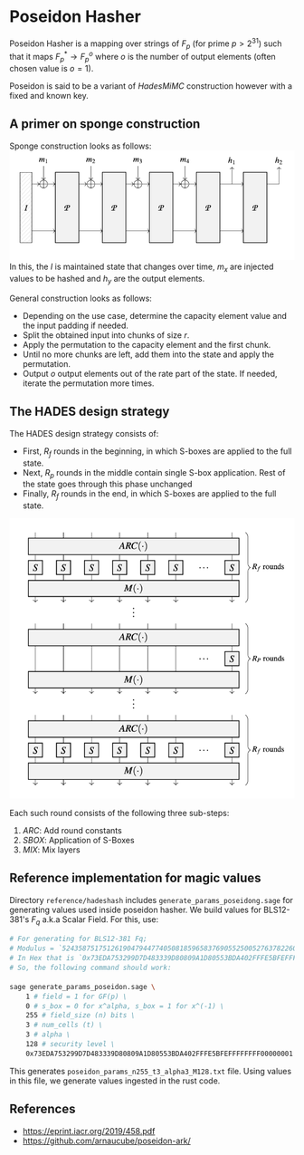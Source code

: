 # Poseidon Hasher
Poseidon Hasher is a mapping over strings of $F_p$ (for prime $p > 2^{31}$) such that it maps $F_p^* \to F_p^o$ where $o$ is the number of output elements (often chosen value is $o = 1$).

Poseidon is said to be a variant of *HadesMiMC* construction however with a fixed and known key.

## A primer on sponge construction
Sponge construction looks as follows:
![sponge_construction](sponge_construction.png)
In this, the $I$ is maintained state that changes over time, $m_x$ are injected values to be hashed and $h_y$ are the output elements.

General construction looks as follows:
- Depending on the use case, determine the capacity element value and the input padding if needed.
- Split the obtained input into chunks of size $r$.
- Apply the permutation to the capacity element and the first chunk.
- Until no more chunks are left, add them into the state and apply the permutation.
- Output $o$ output elements out of the rate part of the state.
If needed, iterate the permutation more times.

## The HADES design strategy
The HADES design strategy consists of:
- First, $R_f$ rounds in the beginning, in which S-boxes
are applied to the full state. 
- Next, $R_p$ rounds in the middle contain single S-box application. Rest of the state goes through this phase unchanged
- Finally, $R_f$ rounds in the end, in which S-boxes
are applied to the full state. 

![hades_construction](hades_construction.png)

Each such round consists of the following three sub-steps:
1. $ARC$: Add round constants
2. $SBOX$: Application of S-Boxes
3. $MIX$: Mix layers

## Reference implementation for magic values
Directory `reference/hadeshash` includes `generate_params_poseidong.sage` for generating values used inside poseidon hasher. We build values for BLS12-381's $F_q$ a.k.a Scalar Field. For this, use:

```bash
# For generating for BLS12-381 Fq;
# Modulus = `52435875175126190479447740508185965837690552500527637822603658699938581184513`
# In Hex that is `0x73EDA753299D7D483339D80809A1D80553BDA402FFFE5BFEFFFFFFFF00000001`
# So, the following command should work:

sage generate_params_poseidon.sage \
    1 # field = 1 for GF(p) \
    0 # s_box = 0 for x^alpha, s_box = 1 for x^(-1) \
    255 # field_size (n) bits \
    3 # num_cells (t) \
    3 # alpha \
    128 # security level \
    0x73EDA753299D7D483339D80809A1D80553BDA402FFFE5BFEFFFFFFFF00000001
```
This generates `poseidon_params_n255_t3_alpha3_M128.txt` file. Using values in this file, we generate values ingested in the rust code.


## References
- https://eprint.iacr.org/2019/458.pdf
- https://github.com/arnaucube/poseidon-ark/
